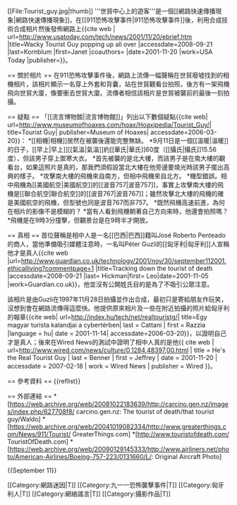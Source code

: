 [[File:Tourist_guy.jpg|thumb]]
'''世貿中心上的遊客'''是一個[[網路快速傳播現象|網路快速傳播現象]]，在[[911恐怖攻擊事件|911恐怖攻擊事件]]後，利用合成技術合成相片然後發佈網路上<ref>{{cite web | url=http://www.usatoday.com/tech/news/2001/11/20/ebrief.htm |title=Wacky Tourist Guy popping up all over |accessdate=2008-09-21 |last=Kornblum |first=Janet |coauthors= |date=2001-11-20 |work=USA Today |publisher=}}</ref>。

== 關於相片 ==
在911恐怖攻擊事件後，網路上流傳一幅聲稱在世貿廢墟找到的相機相片，該相片顯示一名穿上外套和背囊，站在世貿觀看台拍照，後方有一架飛機飛向世貿大廈，像要衝去世貿大廈。流傳者相信該相片是世貿被襲前的最後一刻拍攝。

== 疑點 ==
「[[流言博物館|流言博物館]]」列出以下數個疑點<ref name = "museumofhoaxes">{{cite web| url=http://www.museumofhoaxes.com/hoax/Hoaxipedia/Tourist_Guy/| title=Tourist Guy| publisher=Museum of Hoaxes| accessdate=2006-03-20}}</ref>：
*[[相機|相機]]居然在被襲後還能完整無缺。
*9月11日是一個[[溫暖|溫暖]]的日子，[[早上|早上]][[氣溫|氣溫]]約[[華氏|華氏]]60度（[[攝氏|攝氏]]15.56度），但該男子穿上禦寒大衣。
*首先被襲的是北大樓，而該男子是在南大樓的觀看台，如果這照片是真的，那我們須假設當北大樓在他旁邊要燒光時該男子擺出高興的樣子。
*攻擊南大樓的飛機來自南方，但相中飛機來自北方。
*機型錯誤。相中飛機為[[美國航空|美國航空]]的[[波音757|波音757]]，事實上攻擊南大樓的飛機是[[聯合航空|聯合航空]]的[[波音767|波音767]]；雖然攻擊北大樓的飛機的確是美國航空的飛機，但型號也同是波音767而非757。
*既然飛機高速前進，為何在相片的影像不是模糊的？
*當有人看到飛機朝著自己方向來時，他還會拍照嗎？
*飛機是在9時3分撞擊，但觀景台是在9時半才開放。

== 真相 ==
首位聲稱是相中人是一名[[巴西|巴西]]籍叫José Roberto Penteado的商人<ref name = "museumofhoaxes"/>，當他準備吸引媒體注意時，一名叫Péter Guzli的[[匈牙利|匈牙利]]人宣稱他才是真人<ref>{{cite web |url=http://www.guardian.co.uk/technology/2001/nov/30/september112001.ethicalliving?commentpage=1 |title=Tracking down the tourist of death |accessdate=2008-09-21 |last= Hickman|first= Leo|date=2001-11-05 |work=Guardian.co.uk}}</ref>，他並沒有公開姓氏目的是為了不吸引公眾注意。

該相片是由Guzli在1997年11月28日拍攝並作出合成，最初只是寄給朋友作玩笑，沒想到會在網路流傳得這麼快。他提供原來相片及一些在附近拍攝的照片給匈牙利的報章<ref>{{cite web| url=http://index.hu/tech/net/realtouristg/| title=Egy magyar turista kalandjai a cybertérben| last = Cattani | first = Razzia |language = hu| date = 2001-11-14| accessdate=2006-03-20}}</ref>，以證明自己才是真人；後來在Wired News的測試中證明了相中人真的是他<ref>{{ cite web | url=http://www.wired.com/news/culture/0,1284,48397,00.html | title = He's the Real Tourist Guy | last = Benner | first = Jeffrey | date = 2001-11-20 | accessdate = 2007-02-18 | work = Wired News | publisher = Wired }}</ref>。

== 參考資料 ==
{{reflist}}

== 外部連結 ==
*[https://web.archive.org/web/20081022183639/http://carcino.gen.nz/images/index.php/627708f8/ carcino.gen.nz: The tourist of death/that tourist guy/Waldo]
*[https://web.archive.org/web/20041019082334/http://www.greaterthings.com/News/911/Tourist/ GreaterThings.com]
*[http://www.touristofdeath.com/ TouristOfDeath.com]
*[https://web.archive.org/web/20090129145333/http://www.airliners.net/photo/American-Airlines/Boeing-757-223/0131660/L/: Original Aircraft Photo]

{{September 11}}

[[Category:網路迷因|T]]
[[Category:九一一恐怖襲擊事件|T]]
[[Category:匈牙利人|T]]
[[Category:網絡謠言|T]]
[[Category:攝影作品|T]]
